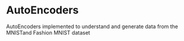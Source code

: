 # AutoEncoders
AutoEncoders implemented to understand and generate data from the MNISTand Fashion MNIST dataset
